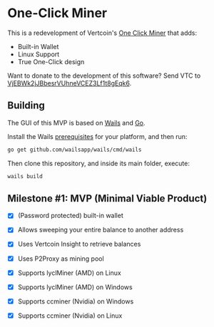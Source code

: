 # One-Click Miner

This is a redevelopment of Vertcoin's [One Click Miner](https://github.com/vertcoin-project/one-click-miner) that adds:

* Built-in Wallet
* Linux Support
* True One-Click design

Want to donate to the development of this software? Send VTC to [VjEBWk2jJBbesrVUhneVCEZ3Lf1t8gEqk6](https://insight.vertcoin.org/address/VjEBWk2jJBbesrVUhneVCEZ3Lf1t8gEqk6).

## Building

The GUI of this MVP is based on [Wails](https://wails.app) and [Go](https://golang.org/).

Install the Wails [prerequisites](https://wails.app/home.html#prerequisites) for your platform, and then run:

```bash
go get github.com/wailsapp/wails/cmd/wails
```

Then clone this repository, and inside its main folder, execute:

```bash
wails build
```

## Milestone #1: MVP (Minimal Viable Product)

* [X] (Password protected) built-in wallet
* [X] Allows sweeping your entire balance to another address
* [X] Uses Vertcoin Insight to retrieve balances
* [X] Uses P2Proxy as mining pool
* [X] Supports lyclMiner (AMD) on Linux
* [X] Supports lyclMiner (AMD) on Windows
* [X] Supports ccminer (Nvidia) on Windows
* [X] Supports ccminer (Nvidia) on Linux

